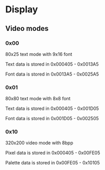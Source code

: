 # Display

## Video modes

### 0x00
80x25 text mode with 9x16 font

Text data is stored in 0x000405 - 0x0013A5

Font data is stored in 0x0013A5 - 0x0025A5

### 0x01
80x80 text mode with 8x8 font

Text data is stored in 0x000405 - 0x001D05

Font data is stored in 0x001D05 - 0x002505

### 0x10
320x200 video mode with 8bpp

Pixel data is stored in 0x000405 - 0x00FE05

Palette data is stored in 0x00FE05 - 0x10105
